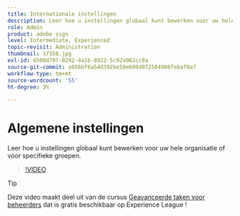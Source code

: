 ```yaml
---
title: Internationale instellingen
description: Leer hoe u instellingen globaal kunt bewerken voor uw hele organisatie of voor specifieke groepen
role: Admin
product: adobe sign
level: Intermediate, Experienced
topic-revisit: Administration
thumbnail: 17358.jpg
exl-id: 6500d797-0292-4a1b-8922-5c92a962cc8a
source-git-commit: a956bf6a54d392be58e609d872584906febaf0a7
workflow-type: tm+mt
source-wordcount: '55'
ht-degree: 3%

---
```


# Algemene instellingen

Leer hoe u instellingen globaal kunt bewerken voor uw hele organisatie of voor specifieke groepen.

>[!VIDEO](https://video.tv.adobe.com/v/17358?hidetitle=true)

>[!TIP]
>
>Deze video maakt deel uit van de cursus [Geavanceerde taken voor beheerders](https://experienceleague.adobe.com/?recommended=Sign-A-1-2020.1) dat is gratis beschikbaar op Experience League !
